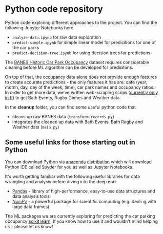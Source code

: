 # Python code repository

Python code exploring different approaches to the project.
You can find the following Jupyter Notebooks here 
  * `analyze-data.ipynb`   for raw data exploration
  * `predict-simple.ipynb`   for simple linear model for predicitions for one of the car parks
  * `predict-decision-tree.ipynb`   for using decision trees for predictions

The [BANES Historic Car Park Occupancy](https://data.bathhacked.org/Government-and-Society/BANES-Historic-Car-Park-Occupancy/x29s-cczc) dataset requires considerable cleaning before ML algorithm can be developed for predicitons. 

On top of that, the occupancy data alone does not provide enough features to create accurate predictions - the only features it has are: date (year, motnh, day, day of the week, time), car park names and occupancy ratios. In order to get more data, we've written web-scraping scrips ([currently only in R](https://github.com/Bath-ML/parking/blob/master/r/BANEScarparkinglite/R/web_scraping.R)) to get Bath Events, Rugby Games and Weather data.

In the **cleanup** folder, you can find some useful python code that 
  * cleans up raw BANES data (`transform-records.py`)
  * integrates the cleaned up data with Bath Events, Bath Rugby and Weather data (`main.py`)


## Some useful links for those starting out in Python

You can download Python via [anaconda distribution](https://www.anaconda.com/download/) which will download Python IDE called Spyder for you as well as Jupyter Notebooks.

It's worth getting familiar with the following useful libraries for data wrangling and analysis before diving into the deep end:
  * [Pandas](http://pandas.pydata.org/) - library of high-performance, easy-to-use data structures and data analysis tools 
  * [NumPy](http://www.numpy.org/) - a powerful package for scientific computing (e.g. dealing with large data frames)

The ML packages we are currently exploring for predicting the car parking occupancy [scikit learn](http://scikit-learn.org/stable/). If you know how to use it and wouldn't mind helping us - please let us know! 



